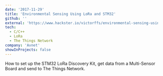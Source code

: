 ```yaml
---
date: '2017-11-29'
title: 'Environmental Sensing Using LoRa and STM32'
github: ''
external: 'https://www.hackster.io/victorffs/environmental-sensing-using-lora-and-stm32-c0136e'
tech:
  - C/C++
  - LoRa
  - The Things Network
company: 'Avnet'
showInProjects: false
---
```


How to set up the STM32 LoRa Discovery Kit, get data from a Multi-Sensor Board and send to The Things Network.
